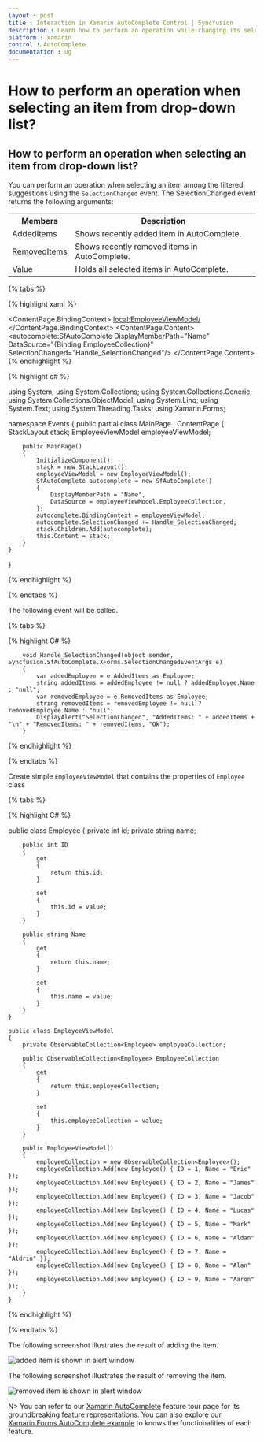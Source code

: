 ```yaml
---
layout : post
title : Interaction in Xamarin AutoComplete Control | Syncfusion
description : Learn how to perform an operation while changing its selection from dropdown list in Xamarin AutoComplete.
platform : xamarin
control : AutoComplete
documentation : ug
---
```


# How to perform an operation when selecting an item from drop-down list?

## How to perform an operation when selecting an item from drop-down list?

You can perform an operation when selecting an item among the filtered suggestions using the `SelectionChanged` event. The SelectionChanged event returns the following arguments:

<table>
<tr>
<th>Members</th>
<th>Description</th>
</tr>
<tr>
<td>AddedItems</td>
<td>Shows recently added item in AutoComplete.</td>
</tr>
<tr>
<td>RemovedItems</td>
<td>Shows recently removed items in AutoComplete.</td>
</tr>
<tr>
<td>Value</td>
<td>Holds all selected items in AutoComplete.</td>
</tr>
</table>

{% tabs %}

{% highlight xaml %}

<?xml version="1.0" encoding="utf-8"?>
<ContentPage
    xmlns="http://xamarin.com/schemas/2014/forms"
    xmlns:autocomplete="clr-namespace:Syncfusion.SfAutoComplete.XForms;assembly=Syncfusion.SfAutoComplete.XForms"
    xmlns:x="http://schemas.microsoft.com/winfx/2009/xaml" 
    xmlns:local="clr-namespace:Events"
    x:Class="Events.MainPage">
    <ContentPage.BindingContext>
        <local:EmployeeViewModel/>
    </ContentPage.BindingContext>
    <ContentPage.Content>
        <StackLayout>
            <autocomplete:SfAutoComplete
                DisplayMemberPath="Name"
                DataSource="{Binding EmployeeCollection}" 
                SelectionChanged="Handle_SelectionChanged"/>
        </StackLayout> 
    </ContentPage.Content>
</ContentPage>
{% endhighlight %}

{% highlight c# %}
	
using System;
using System.Collections;
using System.Collections.Generic;
using System.Collections.ObjectModel;
using System.Linq;
using System.Text;
using System.Threading.Tasks;
using Xamarin.Forms;

namespace Events
{
    public partial class MainPage : ContentPage
    {
         StackLayout stack;
        EmployeeViewModel employeeViewModel;

        public MainPage()
        {
            InitializeComponent();
            stack = new StackLayout();
            employeeViewModel = new EmployeeViewModel();
            SfAutoComplete autocomplete = new SfAutoComplete()
            {
                DisplayMemberPath = "Name",
                DataSource = employeeViewModel.EmployeeCollection,
            };
            autocomplete.BindingContext = employeeViewModel;
            autocomplete.SelectionChanged += Handle_SelectionChanged;
            stack.Children.Add(autocomplete);
            this.Content = stack;
        }
    }
}

{% endhighlight %}

{% endtabs %}

The following event will be called. 

{% tabs %}

{% highlight C# %}


        void Handle_SelectionChanged(object sender, Syncfusion.SfAutoComplete.XForms.SelectionChangedEventArgs e)
        {
            var addedEmployee = e.AddedItems as Employee;
            string addedItems = addedEmployee != null ? addedEmployee.Name : "null";
            var removedEmployee = e.RemovedItems as Employee;
            string removedItems = removedEmployee != null ? removedEmployee.Name : "null";
            DisplayAlert("SelectionChanged", "AddedItems: " + addedItems + "\n" + "RemovedItems: " + removedItems, "Ok");
        }

{% endhighlight %}

{% endtabs %}

Create simple `EmployeeViewModel` that contains the properties of  `Employee` class 

{% tabs %}

{% highlight C# %}

 public class Employee
    {
        private int id;
        private string name;

        public int ID
        {
            get
            {
                return this.id;
            }

            set
            {
                this.id = value;
            }
        }

        public string Name
        {
            get
            {
                return this.name;
            }

            set
            {
                this.name = value;
            }
        }
    }

    public class EmployeeViewModel
    {
        private ObservableCollection<Employee> employeeCollection;

        public ObservableCollection<Employee> EmployeeCollection
        {
            get
            {
                return this.employeeCollection;
            }

            set
            {
                this.employeeCollection = value;
            }
        }

        public EmployeeViewModel()
        {
            employeeCollection = new ObservableCollection<Employee>();
            employeeCollection.Add(new Employee() { ID = 1, Name = "Eric" });
            employeeCollection.Add(new Employee() { ID = 2, Name = "James" });
            employeeCollection.Add(new Employee() { ID = 3, Name = "Jacob" });
            employeeCollection.Add(new Employee() { ID = 4, Name = "Lucas" });
            employeeCollection.Add(new Employee() { ID = 5, Name = "Mark" });
            employeeCollection.Add(new Employee() { ID = 6, Name = "Aldan" });
            employeeCollection.Add(new Employee() { ID = 7, Name = "Aldrin" });
            employeeCollection.Add(new Employee() { ID = 8, Name = "Alan" });
            employeeCollection.Add(new Employee() { ID = 9, Name = "Aaron" });
        }
    }

{% endhighlight %}

{% endtabs %}

The following screenshot illustrates the result of adding the item.

![added item is shown in alert window](images/How-To/AddingItem.png)

The following screenshot illustrates the result of removing the item.

![removed item is shown in alert window](images/How-To/RemovingItem.png)

N> You can refer to our [Xamarin AutoComplete](https://www.syncfusion.com/xamarin-ui-controls/xamarin-autocomplete) feature tour page for its groundbreaking feature representations. You can also explore our [Xamarin.Forms AutoComplete example](https://github.com/syncfusion/xamarin-demos/tree/master/Forms/AutoComplete) to knows the functionalities of each feature.